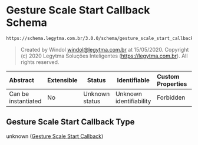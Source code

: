 # Gesture Scale Start Callback Schema

```txt
https://schema.legytma.com.br/3.0.0/schema/gesture_scale_start_callback.schema.json
```




> Created by Windol [windol@legytma.com.br](mailto:windol@legytma.com.br) at 15/05/2020.
> Copyright (c) 2020 Legytma Soluções Inteligentes (<https://legytma.com.br>). All rights reserved.
>

| Abstract            | Extensible | Status         | Identifiable            | Custom Properties | Additional Properties | Access Restrictions | Defined In                                                                                                            |
| :------------------ | ---------- | -------------- | ----------------------- | :---------------- | --------------------- | ------------------- | --------------------------------------------------------------------------------------------------------------------- |
| Can be instantiated | No         | Unknown status | Unknown identifiability | Forbidden         | Allowed               | none                | [gesture_scale_start_callback.schema.json](../schema/gesture_scale_start_callback.schema.json) |

## Gesture Scale Start Callback Type

unknown ([Gesture Scale Start Callback](gesture_scale_start_callback.md))
